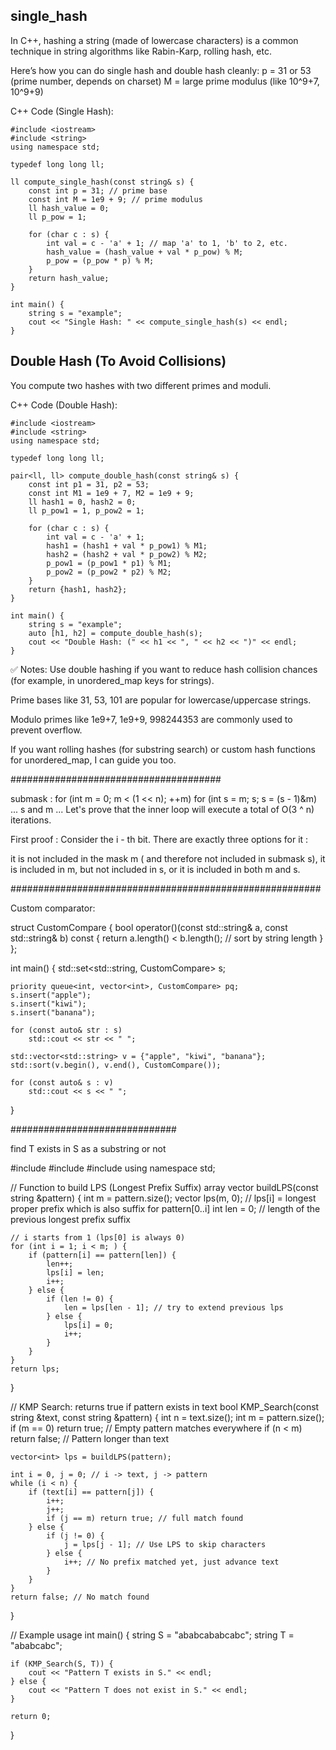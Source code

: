 ## single_hash

In C++, hashing a string (made of lowercase characters) is a common technique in string algorithms like Rabin-Karp, rolling hash, etc.

Here’s how you can do single hash and double hash cleanly:
p = 31 or 53 (prime number, depends on charset)
M = large prime modulus (like 10^9+7, 10^9+9)

C++ Code (Single Hash):

```
#include <iostream>
#include <string>
using namespace std;

typedef long long ll;

ll compute_single_hash(const string& s) {
    const int p = 31; // prime base
    const int M = 1e9 + 9; // prime modulus
    ll hash_value = 0;
    ll p_pow = 1;
    
    for (char c : s) {
        int val = c - 'a' + 1; // map 'a' to 1, 'b' to 2, etc.
        hash_value = (hash_value + val * p_pow) % M;
        p_pow = (p_pow * p) % M;
    }
    return hash_value;
}

int main() {
    string s = "example";
    cout << "Single Hash: " << compute_single_hash(s) << endl;
}

```





## Double Hash (To Avoid Collisions)
You compute two hashes with two different primes and moduli.

C++ Code (Double Hash):

```
#include <iostream>
#include <string>
using namespace std;

typedef long long ll;

pair<ll, ll> compute_double_hash(const string& s) {
    const int p1 = 31, p2 = 53;
    const int M1 = 1e9 + 7, M2 = 1e9 + 9;
    ll hash1 = 0, hash2 = 0;
    ll p_pow1 = 1, p_pow2 = 1;

    for (char c : s) {
        int val = c - 'a' + 1;
        hash1 = (hash1 + val * p_pow1) % M1;
        hash2 = (hash2 + val * p_pow2) % M2;
        p_pow1 = (p_pow1 * p1) % M1;
        p_pow2 = (p_pow2 * p2) % M2;
    }
    return {hash1, hash2};
}

int main() {
    string s = "example";
    auto [h1, h2] = compute_double_hash(s);
    cout << "Double Hash: (" << h1 << ", " << h2 << ")" << endl;
}

```


✅ Notes:
Use double hashing if you want to reduce hash collision chances (for example, in unordered_map keys for strings).

Prime bases like 31, 53, 101 are popular for lowercase/uppercase strings.

Modulo primes like 1e9+7, 1e9+9, 998244353 are commonly used to prevent overflow.

If you want rolling hashes (for substring search) or custom hash functions for unordered_map, I can guide you too.



######################################

submask :
for (int m = 0; m < (1 << n); ++m)
for (int s = m; s; s = (s - 1)&m)
... s and m ...
Let's prove that the inner loop will execute a total of O(3 ^ n) iterations.



First proof : Consider the i - th bit. There are exactly three options for it :

it is not included in the mask
m ( and therefore not included in submask s),
    it is included in m, but not included in s, or
    it is included in both m and s.


########################################################

Custom comparator:

struct CustomCompare {
    bool operator()(const std::string& a, const std::string& b) const {
        return a.length() < b.length();  // sort by string length
    }
};

int main() {
    std::set<std::string, CustomCompare> s;

    priority queue<int, vector<int>, CustomCompare> pq;
    s.insert("apple");
    s.insert("kiwi");
    s.insert("banana");

    for (const auto& str : s)
        std::cout << str << " ";

    std::vector<std::string> v = {"apple", "kiwi", "banana"};
    std::sort(v.begin(), v.end(), CustomCompare());

    for (const auto& s : v)
        std::cout << s << " ";
}



##############################


find T exists in S as a substring or not


#include <iostream>
#include <vector>
#include <string>
using namespace std;

// Function to build LPS (Longest Prefix Suffix) array
vector<int> buildLPS(const string &pattern) {
    int m = pattern.size();
    vector<int> lps(m, 0); // lps[i] = longest proper prefix which is also suffix for pattern[0..i]
    int len = 0; // length of the previous longest prefix suffix

    // i starts from 1 (lps[0] is always 0)
    for (int i = 1; i < m; ) {
        if (pattern[i] == pattern[len]) {
            len++;
            lps[i] = len;
            i++;
        } else {
            if (len != 0) {
                len = lps[len - 1]; // try to extend previous lps
            } else {
                lps[i] = 0;
                i++;
            }
        }
    }
    return lps;
}

// KMP Search: returns true if pattern exists in text
bool KMP_Search(const string &text, const string &pattern) {
    int n = text.size();
    int m = pattern.size();
    if (m == 0) return true; // Empty pattern matches everywhere
    if (n < m) return false; // Pattern longer than text

    vector<int> lps = buildLPS(pattern);

    int i = 0, j = 0; // i -> text, j -> pattern
    while (i < n) {
        if (text[i] == pattern[j]) {
            i++;
            j++;
            if (j == m) return true; // full match found
        } else {
            if (j != 0) {
                j = lps[j - 1]; // Use LPS to skip characters
            } else {
                i++; // No prefix matched yet, just advance text
            }
        }
    }
    return false; // No match found
}

// Example usage
int main() {
    string S = "ababcababcabc";
    string T = "ababcabc";

    if (KMP_Search(S, T)) {
        cout << "Pattern T exists in S." << endl;
    } else {
        cout << "Pattern T does not exist in S." << endl;
    }

    return 0;
}